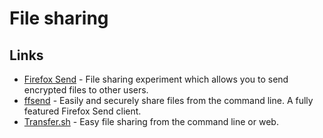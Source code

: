 # File sharing

## Links

- [Firefox Send](https://github.com/mozilla/send) - File sharing experiment which allows you to send encrypted files to other users.
- [ffsend](https://github.com/timvisee/ffsend) - Easily and securely share files from the command line. A fully featured Firefox Send client.
- [Transfer.sh](https://transfer.sh/) - Easy file sharing from the command line or web.
